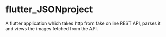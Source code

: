 # flutter_JSONproject
A flutter application which takes http from fake online REST API, parses it and views the images fetched from the API.
